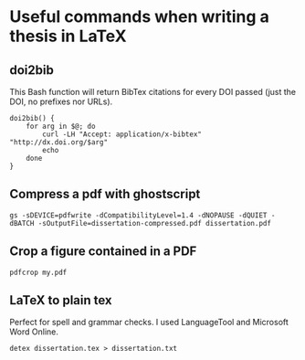 # Useful commands when writing a thesis in LaTeX

## doi2bib
This Bash function will return BibTex citations for every DOI passed (just the DOI, no prefixes nor URLs).

```
doi2bib() {
    for arg in $@; do
        curl -LH "Accept: application/x-bibtex" "http://dx.doi.org/$arg"
        echo
    done
}
```

## Compress a pdf with ghostscript

```
gs -sDEVICE=pdfwrite -dCompatibilityLevel=1.4 -dNOPAUSE -dQUIET -dBATCH -sOutputFile=dissertation-compressed.pdf dissertation.pdf
```

## Crop a figure contained in a PDF

```
pdfcrop my.pdf
```

## LaTeX to plain tex

Perfect for spell and grammar checks. I used LanguageTool and Microsoft Word Online.

```
detex dissertation.tex > dissertation.txt
```